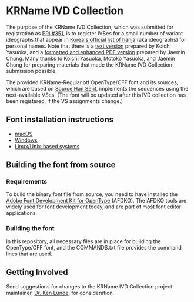 # KRName IVD Collection

The purpose of the KRName IVD Collection, which was submitted for registration as [PRI #351](http://www.unicode.org/ivd/pri/pri351/), is to register IVSes for a small number of variant ideographs that appear in [Korea's official list of hanja](http://help.scourt.go.kr/nm/img/hanja/hanja_2015.pdf) (aka ideographs) for personal names. Note that there is a [text version](https://srad.jp/~yasuoka/journal/589283/) prepared by Koichi Yasuoka, and a [formatted and enhanced PDF version](http://www.unicode.org/L2/L2017/17084-korean-name-var.pdf#page=4) prepared by Jaemin Chung. Many thanks to Koichi Yasuoka, Motoko Yasuoka, and Jaemin Chung for preparing materials that made the KRName IVD Collection submission possible.

The provided KRName-Regular.otf OpenType/CFF font and its sources, which are based on [Source Han Serif](https://github.com/adobe-fonts/source-han-serif/), implements the sequences using the next-available VSes. (The font will be updated after this IVD collection has been registered, if the VS assignments change.)

## Font installation instructions

* [macOS](https://support.apple.com/en-us/HT201749)
* [Windows](https://www.microsoft.com/en-us/Typography/TrueTypeInstall.aspx)
* [Linux/Unix-based systems](https://github.com/adobe-fonts/source-code-pro/issues/17#issuecomment-8967116)

## Building the font from source

### Requirements

To build the binary font file from source, you need to have installed the [Adobe Font Development Kit for OpenType](http://www.adobe.com/devnet/opentype/afdko.html) (AFDKO). The AFDKO tools are widely used for font development today, and are part of most font editor applications.

### Building the font

In this repository, all necessary files are in place for building the OpenType/CFF font, and the COMMANDS.txt file provides the command lines that are used.

## Getting Involved

Send suggestions for changes to the KRName IVD Collection project maintainer, [Dr. Ken Lunde](mailto:lunde@adobe.com?subject=[GitHub]%20KRName%20IVD%20Collection), for consideration.
